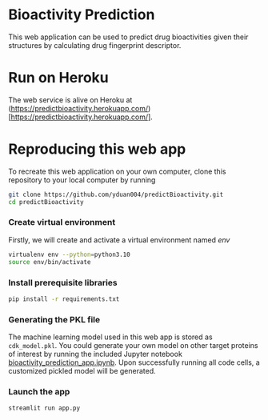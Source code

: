 # Bioactivity Prediction
This web application can be used to predict drug bioactivities given their structures by calculating drug fingerprint descriptor.


# Run on Heroku
The web service is alive on Heroku at (https://predictbioactivity.herokuapp.com/)[https://predictbioactivity.herokuapp.com/]. 

# Reproducing this web app
To recreate this web application on your own computer, clone this repository to your local computer by running
```sh
git clone https://github.com/yduan004/predictBioactivity.git
cd predictBioactivity
```

### Create virtual environment
Firstly, we will create and activate a virtual environment named *env*
```sh
virtualenv env --python=python3.10
source env/bin/activate 
```
### Install prerequisite libraries

```sh
pip install -r requirements.txt
```

### Generating the PKL file

The machine learning model used in this web app is stored as `cdk_model.pkl`. You could generate your own model on other target proteins of interest by running the included Jupyter notebook [bioactivity_prediction_app.ipynb](https://github.com/yduan004/predictBioactivity/blob/main/bioactivity_prediction_app.ipynb). Upon successfully running all code cells, a customized pickled model will be generated. 

###  Launch the app

```
streamlit run app.py
```

